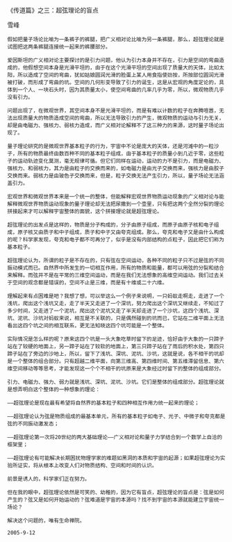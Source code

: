 《传道篇》之三：超弦理论的盲点

雪峰


    假如把量子场论比喻为一条裤子的裤腿，把广义相对论比喻为另一条裤腿，那么，超弦理论就是试图把这两条裤腿连接统一起来的裤腰部分。

    爱因斯坦的广义相对论主要探讨的是引力问题，他认为引力本身并不存在，引力是空间的弯曲造成的，他假想空间本身是光滑平坦的，由于在这个光滑平坦的空间出现了质量大的天体，比如太阳，所以造成了空间的弯曲，犹如姑娘圆润光滑的脸蛋上某人用食指使劲按，所按部位圆润光滑被打破，而形成了弯曲的坑。空间的几何形变导致了引力的诞生，这是从宏观的角度定论的，具体到一个人、一块石头时，因为其质量太小，使空间弯曲的几率几乎为零，所以，微观物质几乎没有引力。

    问题出现了，在微观世界，其空间本身不是光滑平坦的，而是有难以计数的粒子在奔腾喧嚣，无法出现质量大的物质造成空间的弯曲，所以无法导致引力的产生，微观物质的运动与引力无关，却是由电磁力、强核力、弱核力造成，而广义相对论解释不了这三种力的来源，这时量子场论出现了。

    量子理论研究的是微观世界基本粒子的行为，宇宙中不论是庞大的天体，还是河滩中的一粒沙子，所有的物质最终由数百种不同的基本粒子组成，由于基本粒子的质量小到几近于零，这些粒子的运动轨迹变化莫测，毫无规律可循。但它们同样在运动，运动的力不是引力，而是电磁力、强核力、和弱核力，其力是由粒子的交换而来的，如电磁力是由光子交换而来，强核力是由胶子交换而来。弱核力是由玻色子交换而来，但是，粒子交换无法产生引力，所以，量子场论无法涵盖引力。

    宏观世界和微观世界本来是一个统一的整体，但能解释宏观世界物质运动现象的广义相对论与能解释微观世界物质运动现象的量子理论却无法把尿撒到一个壶里，只有把这两个全然分裂的理论拼接起来才可以解释宇宙整体的面貌，这个拼接理论就是超弦理论。

    超弦理论的出发点是这样的，物质是分子构成的，分子由原子组成，而原子由原子核和电子组成，原子核又由质子和中子组成，质子和中子又由夸克组成。那么，夸克和电子又是由什么构成的呢？科学家发现，夸克和电子都不可再分了，似乎是没有内部结构的点粒子，因此把它们称为基本粒子。

    超弦理论认为，所谓的粒子是不存在的，只有弦在空间运动，各种不同的粒子只不过是弦的不同振动模式而已。自然界中所发生的一切相互作用，所有的物质和能量，都可以用弦的分裂和结合来解释。而弦并不是在平常的三维空间运动，而是在我们无法想象的高维空间运动。我们过去关于空间的观念都是错误的，空间不止是三维，而是有十维或二十六维。

    理解起来有点困难是吧？我想了想，可以举这么一个例子来说明，一只蚂蚁走啊走，走进了一个浅坑，爬出这个浅坑又走，走了半天又走进了一个深坑，努力爬出这个深坑又继续走，不知过了多少时间，又走进了一个泥坑，爬出这个泥坑又走了半天却走进了一个沙坑，这四个浅坑、深坑、泥坑、沙坑对蚂蚁来说，相互是不关联的，只是偶然碰到的坑而已，它站在二维平面上无法看出这四个坑之间的相互联系，更无法知晓这四个坑可能是一个整体。

    实际情况是怎么样的呢？原来这四个坑是一头大象吃草时留下的足迹，恰好由于大象的一只蹄子站在了较硬的地面上，另一蹄子站在了较软的地面上，第三只蹄子站在了雨后的积水处，第四只蹄子站在了旁边的沙地上，所以，留下了浅坑、深坑、泥坑、沙坑，这就是说，各不相干的坑却是一个整体的组合部分。只有超越二维平面，向第三维高、第四维时间、第五维滞留信息、第六维空间移动等等思考，才能发现这一个个不相干的坑原来是大象经过时留下的整体的组成部分。

    引力、电磁力、强力、弱力就是浅坑、深坑、泥坑、沙坑。它们是整体的组成部分。超弦理论就是想弄明白这个整体的一种想象的理论：

    ——超弦理论是现在最有希望将自然界的基本粒子和四种相互作用力统一起来的理论；

    ——超弦理论认为弦是物质组成的最基本单元，所有的基本粒子如电子、光子、中微子和夸克都是弦的不同振动激发态；

    ——超弦理论第一次将20世纪的两大基础理论——广义相对论和量子力学结合到一个数学上自洽的框架里；

    ——超弦理论有可能解决长期困扰物理学家的难题如黑洞的本质和宇宙的起源；如果超弦理论为实验所证实，将从根本上改变人们对物质结构、空间和时间的认识。

    前景是诱人的，科学家们正在努力。

    但在我的眼中，超弦理论依然是可笑的、幼稚的，因为它有盲点，超弦理论的盲点是：弦是如何产生的？弦又是如何开始运动的？弦难道是宇宙的本源吗？找不到宇宙的本源就能建立宇宙统一场论？

    解决这个问题的，唯有生命禅院。

    2005-9-12




